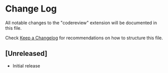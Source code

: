 # Change Log

All notable changes to the "codereview" extension will be documented in this file.

Check [Keep a Changelog](http://keepachangelog.com/) for recommendations on how to structure this file.

## [Unreleased]

- Initial release